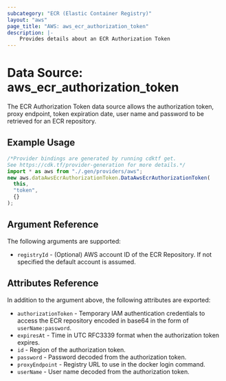 ```yaml
---
subcategory: "ECR (Elastic Container Registry)"
layout: "aws"
page_title: "AWS: aws_ecr_authorization_token"
description: |-
    Provides details about an ECR Authorization Token
---
```


# Data Source: aws\_ecr\_authorization\_token

The ECR Authorization Token data source allows the authorization token, proxy endpoint, token expiration date, user name and password to be retrieved for an ECR repository.

## Example Usage

```typescript
/*Provider bindings are generated by running cdktf get.
See https://cdk.tf/provider-generation for more details.*/
import * as aws from "./.gen/providers/aws";
new aws.dataAwsEcrAuthorizationToken.DataAwsEcrAuthorizationToken(
  this,
  "token",
  {}
);

```

## Argument Reference

The following arguments are supported:

* `registryId` - (Optional) AWS account ID of the ECR Repository. If not specified the default account is assumed.

## Attributes Reference

In addition to the argument above, the following attributes are exported:

* `authorizationToken` - Temporary IAM authentication credentials to access the ECR repository encoded in base64 in the form of `userName:password`.
* `expiresAt` - Time in UTC RFC3339 format when the authorization token expires.
* `id` - Region of the authorization token.
* `password` - Password decoded from the authorization token.
* `proxyEndpoint` - Registry URL to use in the docker login command.
* `userName` - User name decoded from the authorization token.
